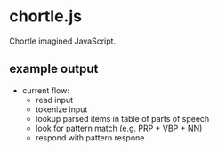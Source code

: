 chortle.js
==========

Chortle imagined JavaScript.

## example output

- current flow:
    - read input
    - tokenize input
    - lookup parsed items in table of parts of speech
    - look for pattern match (e.g. PRP + VBP + NN)
    - respond with pattern respone
